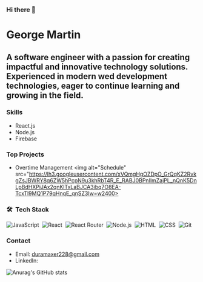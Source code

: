 ### Hi there 👋

<!--
**gmartin1603/gmartin1603** is a ✨ _special_ ✨ repository because its `README.md` (this file) appears on your GitHub profile.

Here are some ideas to get you started:

- 🔭 I’m currently working on ...
- 🌱 I’m currently learning ...
- 👯 I’m looking to collaborate on ...
- 🤔 I’m looking for help with ...
- 💬 Ask me about ...
- 📫 How to reach me: ...
- 😄 Pronouns: ...
- ⚡ Fun fact: ...
-->
# George Martin

## A software engineer with a passion for creating impactful and innovative technology solutions. Experienced in modern wed development technologies, eager to continue learning and growing in the field.

### Skills
- React.js
- Node.js
- Firebase

### Top Projects
- Overtime Management
    <img alt="Schedule" src="https://lh3.googleusercontent.com/xVQmgHgOZDpO_GrQqKZ2RvkgZsJBWRY8q6ZW5hPcpN9u3khRbT4R_E_RABJ0BPnIlmZajPL_nQnK5DnLpBdHXPiJAx2qnKlTxLaBJCA3ibq7O8EA-TcxTl9MQ1P79qHnqE_qnSZ3Iw=w2400>

### 🛠 &nbsp;Tech Stack

![JavaScript](https://img.shields.io/badge/-JavaScript-05122A?style=flat&logo=javascript)&nbsp;
![React](https://img.shields.io/badge/-React-05122A?style=flat&logo=react)&nbsp;
![React Router](https://img.shields.io/badge/-ReactRouter-05122A?style=flat&logo=react-router)&nbsp;
![Node.js](https://img.shields.io/badge/-Node.js-05122A?style=flat&logo=node.js)&nbsp;
![HTML](https://img.shields.io/badge/-HTML-05122A?style=flat&logo=HTML5)&nbsp;
![CSS](https://img.shields.io/badge/-CSS-05122A?style=flat&logo=CSS3&logoColor=1572B6)&nbsp;
![Git](https://img.shields.io/badge/-Git-05122A?style=flat&logo=git)&nbsp;

### Contact
- Email: duramaxer228@gmail.com
- LinkedIn:

![Anurag's GitHub stats](https://github-readme-stats.vercel.app/api?username=gmartin1603&theme=dark&show_icons=true)
